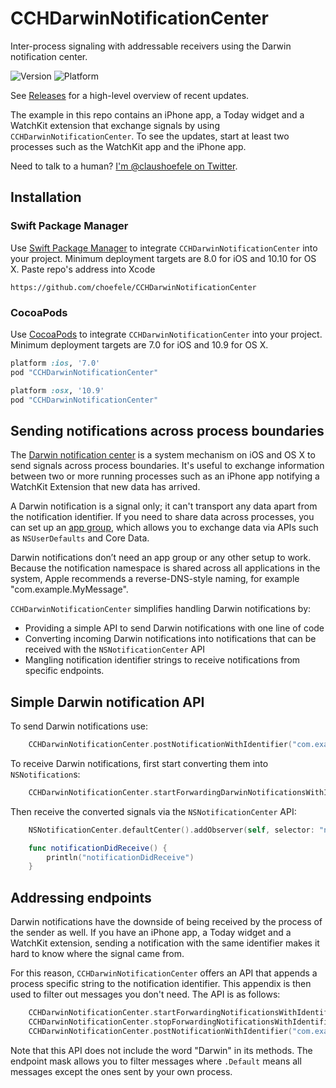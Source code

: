 # CCHDarwinNotificationCenter
Inter-process signaling with addressable receivers using the Darwin notification center.

![Version](https://cocoapod-badges.herokuapp.com/v/CCHDarwinNotificationCenter/badge.png)&nbsp;![Platform](https://cocoapod-badges.herokuapp.com/p/CCHDarwinNotificationCenter/badge.png)

See [Releases](https://github.com/choefele/CCHDarwinNotificationCenter/releases) for a high-level overview of recent updates.

The example in this repo contains an iPhone app, a Today widget and a WatchKit extension that exchange signals by using `CCHDarwinNotificationCenter`. To see the updates, start at least two processes such as the WatchKit app and the iPhone app.

Need to talk to a human? [I'm @claushoefele on Twitter](https://twitter.com/claushoefele).

## Installation

### Swift Package Manager ###
Use [Swift Package Manager](https://swift.org/package-manager/) to integrate `CCHDarwinNotificationCenter` into your project. Minimum deployment targets are 8.0 for iOS and 10.10 for OS X.
Paste repo's address into Xcode
```
https://github.com/choefele/CCHDarwinNotificationCenter
```

### CocoaPods ###
Use [CocoaPods](http://cocoapods.org) to integrate `CCHDarwinNotificationCenter` into your project. Minimum deployment targets are 7.0 for iOS and 10.9 for OS X.

```ruby
platform :ios, '7.0'
pod "CCHDarwinNotificationCenter"
```

```ruby
platform :osx, '10.9'
pod "CCHDarwinNotificationCenter"
```

## Sending notifications across process boundaries

The [Darwin notification center](https://developer.apple.com/library/mac/documentation/Darwin/Conceptual/MacOSXNotifcationOv/DarwinNotificationConcepts/DarwinNotificationConcepts.html#//apple_ref/doc/uid/TP40005947-CH5-SW1) is a system mechanism on iOS and OS X to send signals across process boundaries. It's useful to exchange information between two or more running processes such as an iPhone app notifying a WatchKit Extension that new data has arrived.

A Darwin notification is a signal only; it can't transport any data apart from the notification identifier. If you need to share data across processes, you can set up an [app group](https://developer.apple.com/library/prerelease/ios/documentation/Miscellaneous/Reference/EntitlementKeyReference/Chapters/EnablingAppSandbox.html#//apple_ref/doc/uid/TP40011195-CH4-SW19), which allows you to exchange data via APIs such as `NSUserDefaults` and Core Data.

Darwin notifications don’t need an app group or any other setup to work. Because the notification namespace is shared across all applications in the system, Apple recommends a reverse-DNS-style naming, for example "com.example.MyMessage".

`CCHDarwinNotificationCenter` simplifies handling Darwin notifications by:
- Providing a simple API to send Darwin notifications with one line of code
- Converting incoming Darwin notifications into notifications that can be received with the `NSNotificationCenter` API
- Mangling notification identifier strings to receive notifications from specific endpoints. 

## Simple Darwin notification API

To send Darwin notifications use:

```Swift
	CCHDarwinNotificationCenter.postNotificationWithIdentifier("com.example.MyMessage")
```

To receive Darwin notifications, first start converting them into `NSNotification`s:

```Swift
	CCHDarwinNotificationCenter.startForwardingDarwinNotificationsWithIdentifier("com.example.MyMessage")
```

Then receive the converted signals via the `NSNotificationCenter` API:

```Swift
	NSNotificationCenter.defaultCenter().addObserver(self, selector: "notificationDidReceive", name:"com.example.MyMessage", object: nil)

	func notificationDidReceive() {
        println("notificationDidReceive")
    }
```

## Addressing endpoints

Darwin notifications have the downside of being received by the process of the sender as well. If you have an iPhone app, a Today widget and a WatchKit extension, sending a notification with the same identifier makes it hard to know where the signal came from.

For this reason, `CCHDarwinNotificationCenter` offers an API that appends a process specific string to the notification identifier. This appendix is then used to filter out messages you don't need. The API is as follows:

```Swift
	CCHDarwinNotificationCenter.startForwardingNotificationsWithIdentifier("com.example.MyMessage", fromEndpoints: .Default)
	CCHDarwinNotificationCenter.stopForwardingNotificationsWithIdentifier("com.example.MyMessage", fromEndpoints: .Default)
	CCHDarwinNotificationCenter.postNotificationWithIdentifier("com.example.MyMessage")
```

Note that this API does not include the word "Darwin" in its methods. The endpoint mask allows you to filter messages where `.Default` means all messages except the ones sent by your own process.
